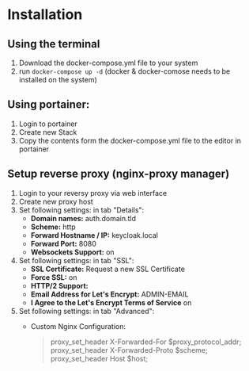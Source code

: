 # Installation
## Using the terminal
1. Download the docker-compose.yml file to your system
2. run ``docker-compose up -d`` (docker & docker-comose needs to be installed on the system)

## Using portainer:
1. Login to portainer
2. Create new Stack 
3. Copy the contents form the docker-compose.yml file to the editor in portainer

## Setup reverse proxy (nginx-proxy manager)
1. Login to your reversy proxy via web interface
2. Create new proxy host
3. Set following settings: in tab "Details":
   - **Domain names:** auth.domain.tld
   - **Scheme:** http
   - **Forward Hostname / IP:** keycloak.local
   - **Forward Port:** 8080
   - **Websockets Support:** on
4. Set following settings: in tab "SSL":
   - **SSL Certificate:** Request a new SSL Certificate
   - **Force SSL:** on
   - **HTTP/2 Support:** 
   - **Email Address for Let's Encrypt:** ADMIN-EMAIL
   - **I Agree to the Let's Encrypt Terms of Service** on
5. Set following settings: in tab "Advanced":
   - Custom Nginx Configuration:
      
      > proxy_set_header X-Forwarded-For $proxy_protocol_addr;
      proxy_set_header X-Forwarded-Proto $scheme;
      proxy_set_header Host $host; 